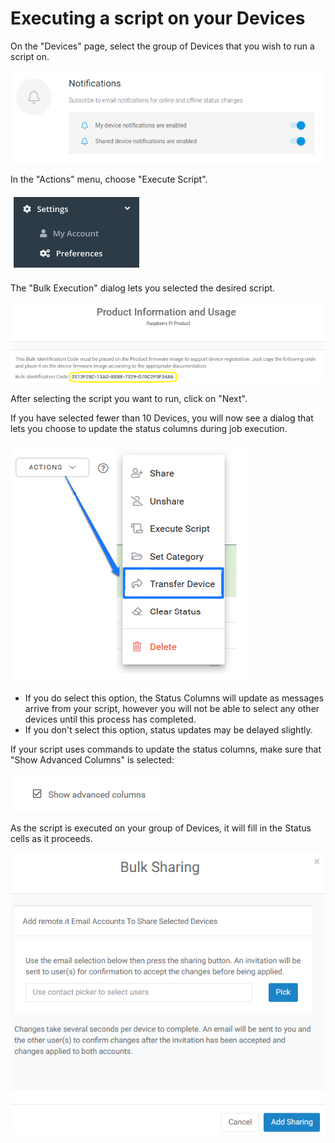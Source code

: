 # Executing a script on your Devices

On the "Devices" page, select the group of Devices that you wish to run a script on.

![](../../.gitbook/assets/image%20%28228%29.png)

In the "Actions" menu, choose "Execute Script".  

![](../../.gitbook/assets/image%20%28318%29.png)

The "Bulk Execution" dialog lets you selected the desired script.  

![](../../.gitbook/assets/image%20%28242%29.png)

After selecting the script you want to run, click on "Next".

If you have selected fewer than 10 Devices, you will now see a dialog that lets you choose to update the status columns during job execution.  

![](../../.gitbook/assets/image%20%28224%29.png)

* If you do select this option, the Status Columns will update as messages arrive from your script, however you will not be able to select any other devices until this process has completed.
* If you don't select this option, status updates may be delayed slightly.

If your script uses commands to update the status columns,  make sure that "Show Advanced Columns" is selected:

![](../../.gitbook/assets/image%20%282%29.png)

As the script is executed on your group of Devices, it will fill in the Status cells as it proceeds.

![](../../.gitbook/assets/image%20%28136%29.png)

